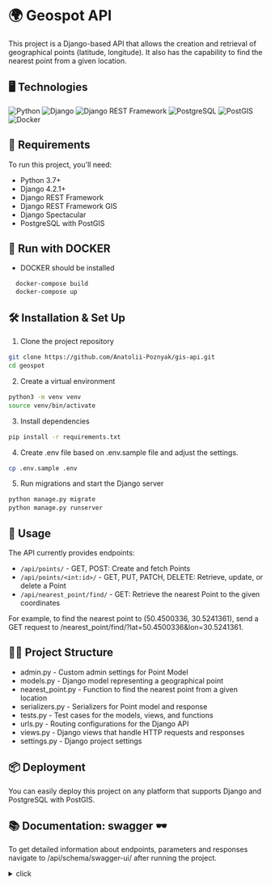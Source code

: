 # 🌍 Geospot API 

This project is a Django-based API that allows the creation and retrieval of geographical points (latitude, longitude). It also has the capability to find the nearest point from a given location.



## 🖥️ Technologies 
![Python](https://img.shields.io/badge/-Python-3776AB?style=flat-square&logo=Python&logoColor=white)
![Django](https://img.shields.io/badge/-Django-092E20?style=flat-square&logo=Django&logoColor=white)
![Django REST Framework](https://img.shields.io/badge/-Django_REST_Framework-B22C09?style=flat-square&logo=Django&logoColor=white)
![PostgreSQL](https://img.shields.io/badge/-PostgreSQL-4169E1?style=flat-square&logo=postgresql&logoColor=white)
![PostGIS](https://img.shields.io/badge/-PostGIS-336791?style=flat-square&logo=postgis&logoColor=white)
![Docker](https://img.shields.io/badge/-Docker-2496ED?style=flat-square&logo=Docker&logoColor=white)

## 📝 Requirements

To run this project, you'll need:

- Python 3.7+
- Django 4.2.1+
- Django REST Framework
- Django REST Framework GIS
- Django Spectacular
- PostgreSQL with PostGIS

## 🐳 Run with DOCKER
- DOCKER should be installed

```shell
  docker-compose build
  docker-compose up
```

## 🛠 Installation & Set Up

1. Clone the project repository

```bash
git clone https://github.com/Anatolii-Poznyak/gis-api.git
cd geospot
```
2. Create a virtual environment
```bash
python3 -m venv venv
source venv/bin/activate
```
3. Install dependencies
```bash
pip install -r requirements.txt
```
4. Create .env file based on .env.sample file and adjust the settings.
```bash
cp .env.sample .env
```
5. Run migrations and start the Django server
```bash
python manage.py migrate
python manage.py runserver
```
## 🚀 Usage
The API currently provides endpoints:

- `/api/points/` - GET, POST: Create and fetch Points
- `/api/points/<int:id>/` - GET, PUT, PATCH, DELETE: Retrieve, update, or delete a Point
- `/api/nearest_point/find/` - GET: Retrieve the nearest Point to the given coordinates

For example, to find the nearest point to (50.4500336, 30.5241361), send a GET request to /nearest_point/find/?lat=50.4500336&lon=30.5241361.
## 👨‍💻 Project Structure
- admin.py - Custom admin settings for Point Model
- models.py - Django model representing a geographical point
- nearest_point.py - Function to find the nearest point from a given location
- serializers.py - Serializers for Point model and response
- tests.py - Test cases for the models, views, and functions
- urls.py - Routing configurations for the Django API
- views.py - Django views that handle HTTP requests and responses
- settings.py - Django project settings

## 📦 Deployment
You can easily deploy this project on any platform that supports Django and PostgreSQL with PostGIS.

## 📚 Documentation: swagger 🕶
To get detailed information about endpoints, parameters and responses navigate to /api/schema/swagger-ui/ after running the project.

<details>
  <summary>click</summary>
  
  ![swagger.png](swagger.png)
</details>
